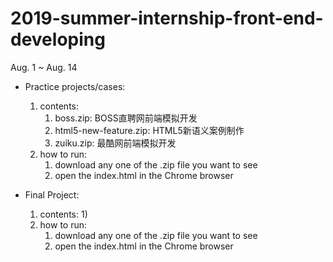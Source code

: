 # 2019-summer-internship-front-end-developing
Aug. 1 ~ Aug. 14

- Practice projects/cases:
    1. contents:
        1) boss.zip: BOSS直聘网前端模拟开发
        2) html5-new-feature.zip: HTML5新语义案例制作 
        3) zuiku.zip: 最酷网前端模拟开发
    2. how to run:
        1) download any one of the .zip file you want to see
        2) open the index.html in the Chrome browser
     
 - Final Project:
    1. contents:
        1) 
    2. how to run:
        1) download any one of the .zip file you want to see
        2) open the index.html in the Chrome browser
